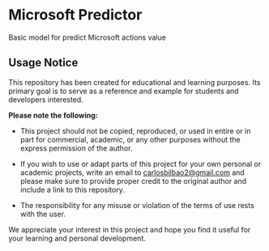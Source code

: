 # Microsoft Predictor 

Basic model for predict Microsoft actions value

## Usage Notice

This repository has been created for educational and learning purposes. Its primary goal is to serve as a reference and example for students and developers interested.

**Please note the following:**

- This project should not be copied, reproduced, or used in entire or in part for commercial, academic, or any other purposes without the express permission of the author.

- If you wish to use or adapt parts of this project for your own personal or academic projects, write an email to carlosbilbao2@gmail.com and please make sure to provide proper credit to the original author and include a link to this repository.

- The responsibility for any misuse or violation of the terms of use rests with the user.

We appreciate your interest in this project and hope you find it useful for your learning and personal development.
